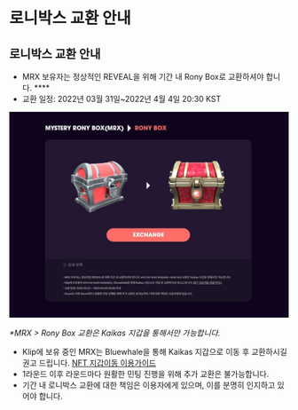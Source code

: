 # 로니박스 교환 안내

## 로니박스 교환 안내

* MRX 보유자는 정상적인 REVEAL을 위해 기간 내 Rony Box로 교환하셔야 합니다. ****&#x20;
* 교환 일정: 2022년 03월 31일\~2022년 4월 4일 20:30 KST

![](../.gitbook/assets/exchange.JPG)

_\*MRX > Rony Box 교환은 Kaikas 지갑을 통해서만 가능합니다._

* Klip에 보유 중인 MRX는 Bluewhale을 통해 Kaikas 지갑으로 이동 후 교환하시길 권고 드립니다. [NFT 지갑이동 이용가이드](https://documents.neuronswap.com/neuronswap/v/copy-of-neuronswap/undefined-2/nft)
* 1라운드 이후 라운드마다 원활한 민팅 진행을 위해 추가 교환은 불가능합니다.&#x20;
* 기간 내 로니박스 교환에 대한 책임은 이용자에게 있으며, 이를 분명히 인지하고 있어야 합니다.
